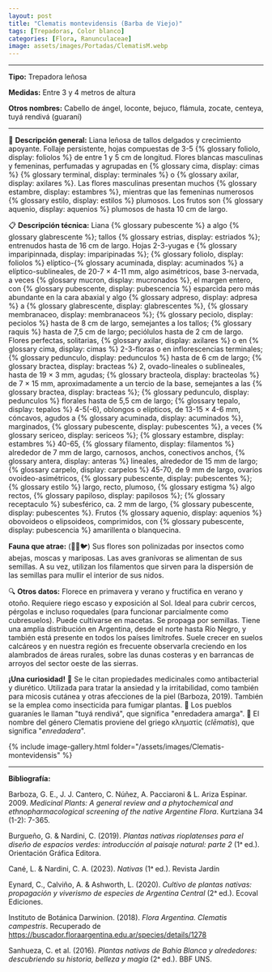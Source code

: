 ```yaml
---
layout: post
title: "Clematis montevidensis (Barba de Viejo)"
tags: [Trepadoras, Color blanco]
categories: [Flora, Ranunculaceae]
image: assets/images/Portadas/ClematisM.webp
---
```


***

**Tipo:** Trepadora leñosa

**Medidas:** Entre 3 y 4 metros de altura

**Otros nombres:** Cabello de ángel, loconte, bejuco, flámula, zocate, centeya, tuyá rendivá (guaraní)

***

🌱 **Descripción general:** Liana leñosa de tallos delgados y crecimiento apoyante. Follaje persistente, hojas compuestas de 3-5 {% glossary foliolo, display: foliolos %} de entre 1 y 5 cm de longitud. Flores blancas masculinas y femeninas, perfumadas y agrupadas en {% glossary cima, display: cimas %} {% glossary terminal, display: terminales %} o {% glossary axilar, display: axilares %}. Las flores masculinas presentan muchos {% glossary estambre, display: estambres %}, mientras que las femeninas numerosos {% glossary estilo, display: estilos %} plumosos. Los frutos son {% glossary aquenio, display: aquenios %} plumosos de hasta 10 cm de largo.

📋 **Descripción técnica:** Liana {% glossary pubescente %} a algo {% glossary glabrescente %}; tallos {% glossary estrias, display: estriados %}; entrenudos hasta de 16 cm de largo. Hojas 2-3-yugas e {% glossary imparipinnada, display: imparipinadas %}; {% glossary foliolo, display: foliolos %} elíptico-{% glossary acuminada, display: acuminados %} a elíptico-sublineales, de 20-7 × 4-11 mm, algo asimétricos, base 3-nervada, a veces {% glossary mucron, display: mucronados %}, el margen entero, con {% glossary pubescente, display: pubescencia %} esparcida pero más abundante en la cara abaxial y algo {% glossary adpreso, display: adpresa %} a {% glossary glabrescente, display: glabrescentes %}, {% glossary membranaceo, display: membranaceos %}; {% glossary peciolo, display: peciolos %} hasta de 8 cm de largo, semejantes a los tallos; {% glossary raquis %} hasta de 7,5 cm de largo; peciólulos hasta de 2 cm de largo. Flores perfectas, solitarias, {% glossary axilar, display: axilares %} o en {% glossary cima, display: cimas %} 2-3-floras o en inflorescencias terminales; {% glossary pedunculo, display: pedunculos %} hasta de 6 cm de largo; {% glossary bractea, display: bracteas %} 2, ovado-lineales o sublineales, hasta de 19 × 3 mm, agudas; {% glossary bracteola, display: bracteolas %} de 7 × 15 mm, aproximadamente a un tercio de la base, semejantes a las {% glossary bractea, display: bracteas %}; {% glossary pedunculo, display: pedunculos %} florales hasta de 5,5 cm de largo; {% glossary tepalo, display: tepalos %} 4-5(-6), oblongos o elípticos, de 13-15 × 4-6 mm, cóncavos, agudos a {% glossary acuminada, display: acuminados %}, marginados, {% glossary pubescente, display: pubescentes %}, a veces {% glossary sericeo, display: sericeos %}; {% glossary estambre, display: estambres %} 40-65, {% glossary filamento, display: filamentos %} alrededor de 7 mm de largo, carnosos, anchos, conectivos anchos, {% glossary antera, display: anteras %} lineales, alrededor de 15 mm de largo; {% glossary carpelo, display: carpelos %} 45-70, de 9 mm de largo, ovarios ovoideo-asimétricos, {% glossary pubescente, display: pubescentes %}; {% glossary estilo %} largo, recto, plumoso, {% glossary estigma %} algo rectos, {% glossary papiloso, display: papilosos %}; {% glossary receptaculo %} subesférico, ca. 2 mm de largo, {% glossary pubescente, display: pubescentes %}. Frutos {% glossary aquenio, display: aquenios %} obovoideos o elipsoideos, comprimidos, con {% glossary pubescente, display: pubescencia %} amarillenta o blanquecina.

**Fauna que atrae:** (🦋🐝🐦) Sus flores son polinizadas por insectos como abejas, moscas y mariposas. Las aves granívoras se alimentan de sus semillas. A su vez, utilizan los filamentos que sirven para la dispersión de las semillas para mullir el interior de sus nidos.

🔍 **Otros datos:** Florece en primavera y verano y fructifica en verano y otoño. Requiere riego escaso y exposición al Sol. Ideal para cubrir cercos, pérgolas e incluso roquedales (para funcionar parcialmente como cubresuelos). Puede cultivarse en macetas. Se propaga por semillas. Tiene una amplia distribución en Argentina, desde el norte hasta Río Negro, y también está presente en todos los países limítrofes. Suele crecer en suelos calcáreos y en nuestra región es frecuente observarla creciendo en los alambrados de áreas rurales, sobre las dunas costeras y en barrancas de arroyos del sector oeste de las sierras.

**¡Una curiosidad!** 👀 Se le citan propiedades medicinales como antibacterial y diurético. Utilizada para tratar la ansiedad y la irritabilidad, como también para micosis cutánea y otras afecciones de la piel (Barboza, 2019). También se la emplea como insecticida para fumigar plantas.
👀 Los pueblos guaraníes le llaman "tuyá rendivá", que significa "enredadera amarga".
👀 El nombre del género Clematis proviene del griego κληματίς (*clēmatís*), que significa "*enredadera*".

 {% include image-gallery.html folder="/assets/images/Clematis-montevidensis" %}

***

**Bibliografía:**

Barboza, G. E., J. J. Cantero, C. Núñez, A. Pacciaroni & L. Ariza Espinar. 2009. *Medicinal Plants: A general review and a phytochemical and ethnopharmacological screening of the native Argentine Flora*. Kurtziana 34 (1-2): 7-365.

Burgueño, G. & Nardini, C. (2019). *Plantas nativas rioplatenses para el diseño de espacios verdes: introducción al paisaje natural: parte 2* (1ᵃ ed.). Orientación Gráfica Editora.

Cané, L. & Nardini, C. A. (2023). *Nativas* (1ᵃ ed.). Revista Jardín

Eynard, C., Calviño, A. & Ashworth, L. (2020). *Cultivo de plantas nativas: propagación y viverismo de especies de Argentina Central* (2ᵃ ed.). Ecoval Ediciones.

Instituto de Botánica Darwinion. (2018). *Flora Argentina. Clematis campestris*. Recuperado de https://buscador.floraargentina.edu.ar/species/details/1278

Sanhueza, C. et al. (2016). *Plantas nativas de Bahía Blanca y alrededores: descubriendo su historia, belleza y magia* (2ᵃ ed.). BBF UNS.
